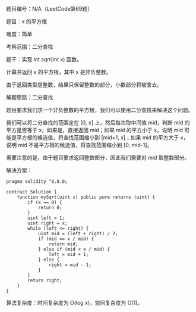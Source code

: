 题目编号：N/A（LeetCode第69题）

题目：x 的平方根

难度：简单

考察范围：二分查找

题干：实现 int sqrt(int x) 函数。

计算并返回 x 的平方根，其中 x 是非负整数。

由于返回类型是整数，结果只保留整数的部分，小数部分将被舍去。

解题思路：二分查找

题目要求我们求一个非负整数的平方根，我们可以使用二分查找来解决这个问题。

我们可以将二分查找的范围定在 [0, x] 上，然后每次取中间值 mid，判断 mid 的平方是否等于 x，如果是，直接返回 mid；如果 mid 的平方小于 x，说明 mid 可能是平方根的候选值，将查找范围缩小到 [mid+1, x]；如果 mid 的平方大于 x，说明 mid 不是平方根的候选值，将查找范围缩小到 [0, mid-1]。

需要注意的是，由于题目要求返回整数部分，因此我们需要对 mid 取整数部分。

解决方案：

```solidity
pragma solidity ^0.8.0;

contract Solution {
    function mySqrt(uint x) public pure returns (uint) {
        if (x == 0) {
            return 0;
        }
        uint left = 1;
        uint right = x;
        while (left <= right) {
            uint mid = (left + right) / 2;
            if (mid == x / mid) {
                return mid;
            } else if (mid < x / mid) {
                left = mid + 1;
            } else {
                right = mid - 1;
            }
        }
        return right;
    }
}
```

算法复杂度：时间复杂度为 O(log x)，空间复杂度为 O(1)。